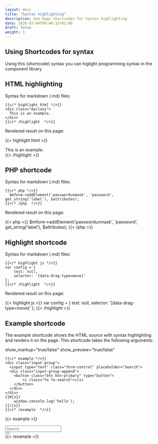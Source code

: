 ```yaml
---
layout: docs
title: "Syntax highlighting"
description: Use Hugo shortcodes for Syntax highlighting.
date: 2020-02-04T09:40:32+01:00
draft: false
weight: 3
---
```


## Using Shortcodes for syntax

Using this (shortcode) syntax you can higlight programming syntax in the component library

## HTML highlighting

Syntax for markdown (.md) files:

```
{{</* highlight html */>}}
<div class="myclass">
  This is an example.
</div>
{{</* /highlight  */>}}
```
Rendered result on this page:

{{< highlight html >}}
<div class="myclass">
	This is an example.
</div>
{{< /highlight >}}

## PHP shortcode

Syntax for markdown (.md) files:

```
{{</* php */>}}
  $mform->addElement('passwordunmask', 'password', get_string('label'), $attributes);
{{</* /php  */>}}
```
Rendered result on this page:

{{< php >}}
	$mform->addElement('passwordunmask', 'password', get_string('label'), $attributes);
{{< /php >}}

## Highlight shortcode

Syntax for markdown (.md) files:

```
{{</* highlight js */>}}
var config = {
    test: null,
    selector: '[data-drag-type=move]'
};
{{</* /highlight  */>}}
```
Rendered result on this page:

{{< highlight js >}}
var config = {
    test: null,
    selector: '[data-drag-type=move]'
};
{{< /highlight >}}


## Example shortcode

The example shortcode shows the HTML source with syntax highlighting and renders it on the page. This shortcode takes the following arguments:

show_markup="true/false"
show_preview="true/false"




```
{{</* example */>}}
<div class="input-group">
  <input type="text" class="form-control" placeholder="Search">
  <div class="input-group-append">
    <button class="btn btn-primary" type="button">
        <i class="fa fa-search"></i>
    </button>
  </div>
</div>
{{#js}}
    window.console.log('hello');
{{/js}}
{{</* /example  */>}}
```

{{< example >}}
<div class="input-group">
  <input type="text" class="form-control" placeholder="Search">
  <div class="input-group-append">
    <button class="btn btn-primary" type="button">
        <i class="fa fa-search"></i>
    </button>
  </div>
</div>
{{< /example >}}
